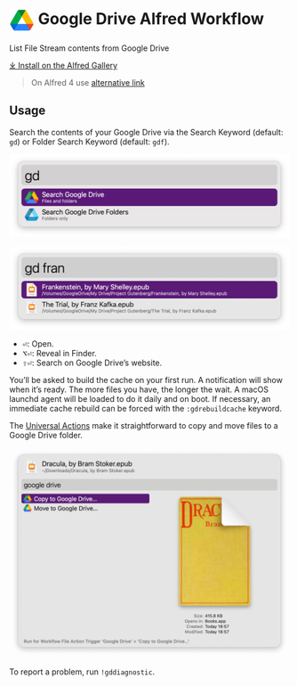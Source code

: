# <img src='Workflow/icon.png' width='45' align='center' alt='icon'> Google Drive Alfred Workflow

List File Stream contents from Google Drive

<a href='https://alfred.app/workflows/alfredapp/google-drive'>⤓ Install on the Alfred Gallery</a>

> On Alfred 4 use <a href='https://github.com/alfredapp/google-drive-workflow/releases/download/2022.12/Google.Drive.alfredworkflow'>alternative link</a>

## Usage

Search the contents of your Google Drive via the Search Keyword (default: `gd`) or Folder Search Keyword (default: `gdf`).

![Alfred search for gd](Workflow/images/about/gd.png)

![Alfred search for gd fran](Workflow/images/about/gdfran.png)

* <kbd>⏎</kbd>: Open.
* <kbd>⌥</kbd><kbd>⏎</kbd>: Reveal in Finder.
* <kbd>⇧</kbd><kbd>⏎</kbd>: Search on Google Drive’s website.

You’ll be asked to build the cache on your first run. A notification will show when it’s ready. The more files you have, the longer the wait. A macOS launchd agent will be loaded to do it daily and on boot. If necessary, an immediate cache rebuild can be forced with the `:gdrebuildcache` keyword.

The [Universal Actions](https://www.alfredapp.com/help/features/universal-actions/) make it straightforward to copy and move files to a Google Drive folder.

![File Actions for Google Drive copy and mode](Workflow/images/about/fileaction.png)

To report a problem, run `!gddiagnostic`.

